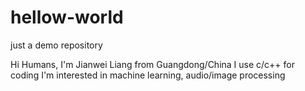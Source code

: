 # hellow-world
just a demo repository

Hi Humans,
I'm Jianwei Liang from Guangdong/China
I use c/c++ for coding
I'm interested in machine learning, audio/image processing

